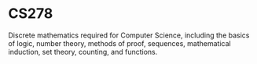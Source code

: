 # CS278
Discrete mathematics required for Computer Science, including the basics of logic, number theory, methods of proof, sequences, mathematical induction, set theory, counting, and functions.

